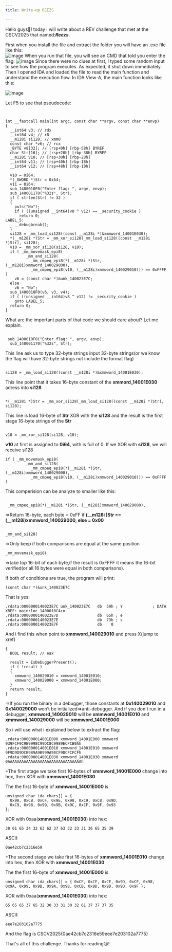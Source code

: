 ```yaml
---
title: Write-up REEZS

---
```


Hello guys🤗! today i will write about a REV challenge that met at the CSCV2025 that named:***Reezs***.  

First when you install the file and extract the folder you will have an .exe file like this:     
![image](https://hackmd.io/_uploads/B1I12bfRel.png)
 When you run that file, you will see an CMD that told you enter the flag:
 ![image](https://hackmd.io/_uploads/r1JH3-MClx.png)
Since there were no clues at first, I typed some random input to see how the program executes. As expected, it shut down immediately.  
Then I opened IDA and loaded the file to read the main function and understand the execution flow. In IDA View-A, the main function looks like this:  

![image](https://hackmd.io/_uploads/SJ5kAWfCex.png)  

Let F5 to see that pseudocode:
```


int __fastcall main(int argc, const char **argv, const char **envp)
{
  __int64 v3; // rdx
  __int64 v4; // r8
  __m128i si128; // xmm0
  const char *v6; // rcx
  _BYTE v8[32]; // [rsp+0h] [rbp-58h] BYREF
  char Str[16]; // [rsp+20h] [rbp-38h] BYREF
  __m128i v10; // [rsp+30h] [rbp-28h]
  __int64 v11; // [rsp+40h] [rbp-18h]
  __int64 v12; // [rsp+48h] [rbp-10h]

  v10 = 0i64;
  *(_OWORD *)Str = 0i64;
  v11 = 0i64;
  sub_1400010F0("Enter flag: ", argv, envp);
  sub_140001170("%32s", Str);
  if ( strlen(Str) != 32 )
  {
    puts("No");
    if ( ((unsigned __int64)v8 ^ v12) == _security_cookie )
      return 0;
LABEL_5:
    __debugbreak();
  }
  si128 = _mm_load_si128((const __m128i *)&xmmword_14001E030);
  *(__m128i *)Str = _mm_xor_si128(_mm_load_si128((const __m128i *)Str), si128);
  v10 = _mm_xor_si128(si128, v10);
  if ( _mm_movemask_epi8(
         _mm_and_si128(
           _mm_cmpeq_epi8(*(__m128i *)Str, (__m128i)xmmword_140029000),
           _mm_cmpeq_epi8(v10, (__m128i)xmmword_140029010))) == 0xFFFF )
    v6 = (const char *)&unk_140023E7C;
  else
    v6 = "No";
  sub_1400010F0(v6, v3, v4);
  if ( ((unsigned __int64)v8 ^ v12) != _security_cookie )
    goto LABEL_5;
  return 0;
}

```    

What are the important parts of that code we should care about? Let me explain.
```

 sub_1400010F0("Enter flag: ", argv, envp);
  sub_140001170("%32s", Str);
```
This line ask us to type 32-byte strings input 32-byte strings(or we know the flag will have 32-byte strings not include the format flag)
```
 
si128 = _mm_load_si128((const __m128i *)&xmmword_14001E030);
```
This line point that it takes 16-byte constant of the **xmmord_14001E030** adress into **si128**
```

*(__m128i *)Str = _mm_xor_si128(_mm_load_si128((const __m128i *)Str), si128);
```
This line is load 16-byte of **Str** XOR with the **si128** and the result is the first stage 16-byte strings of the **Str**
```

v10 = _mm_xor_si128(si128, v10);
```
**v10** at first is assigned to **0i64**, with is full of 0. If we XOR with **si128**, we will receive si128  

```
if ( _mm_movemask_epi8(
         _mm_and_si128(
           _mm_cmpeq_epi8(*(__m128i *)Str, (__m128i)xmmword_140029000),
           _mm_cmpeq_epi8(v10, (__m128i)xmmword_140029010))) == 0xFFFF )
```
This comperision can be analyze to smaller like this:
```

 _mm_cmpeq_epi8(*(__m128i *)Str, (__m128i)xmmword_140029000),
```
=>Return 16-byte, each byte = 0xFF if **(__m128i )Str == (__m128i)xmmword_140029000, else = 0x00**

```

_mm_and_si128(
```
=>Only keep if both comparisons are equal at the same position
```
_mm_movemask_epi8(
```
=>take top 16-bit of each byte,if the result is 0xFFFF it means the 16-bit verified(or all 16 bytes were equal in both comparisons).

If both of conditions are true, the program will print:
```
(const char *)&unk_140023E7C
```
That is yes:
```
.rdata:0000000140023E7C unk_140023E7C   db  59h ; Y             ; DATA XREF: main:loc_1400010CA↑o
.rdata:0000000140023E7D                 db  65h ; e
.rdata:0000000140023E7E                 db  73h ; s
.rdata:0000000140023E7F                 db    0
```


And i find this when point to **xmmword_140029010** and press X(jump to xref)

```
{
  BOOL result; // eax

  result = IsDebuggerPresent();
  if ( !result )
  {
    xmmword_140029010 = xmmword_14001E010;
    xmmword_140029000 = xmmword_14001E000;
  }
  return result;
}
```
=>If you run the binary in a debugger, those constants at **0x140029010** and **0x140029000** won’t be initialized=>anti-debugger. And if you don't run in a debugger, 
**xmmword_140029010** will be **xmmword_14001E010** and   **xmmword_140029000** will be **xmmword_14001E000**

So i will use what i explained below to extract the flag:  

```
.rdata:000000014001E000 xmmword_14001E000 xmmword 939FCF9C9B9998C99DC8C9989ECFCB9Ah
.rdata:000000014001E010 xmmword_14001E010 xmmword 9F9D9D9DCB989A9B999A98CF9DCFCFCFh
.rdata:000000014001E030 xmmword_14001E030 xmmword 0AAAAAAAAAAAAAAAAAAAAAAAAAAAAAAAAh
```
+The first stage we take first 16-bytes of **xmmword_14001E000** change into hex, then XOR with **xmmword_14001E030**

The the first 16-byte of **xmmword_14001E000** is
```
unsigned char ida_chars[] = {
  0x9A, 0xCB, 0xCF, 0x9E, 0x98, 0xC9, 0xC8, 0x9D,
  0xC9, 0x98, 0x99, 0x9B, 0x9C, 0xCF, 0x9F, 0x93
};

```
XOR with 0xaa(**xmmword_14001E030**) into hex:
```
30 61 65 34 32 63 62 37 63 32 33 31 36 65 35 39

```
ASCII:
```
0ae42cb7c2316e59

```
+The second stage we take first 16-bytes of **xmmword_14001E010** change into hex, then XOR with **xmmword_14001E030**

The the first 16-byte of **xmmword_14001E000** is
```
unsigned char ida_chars[] = { 0xCF, 0xCF, 0xCF, 0x9D, 0xCF, 0x98, 0x9A, 0x99, 0x9B, 0x9A, 0x98, 0xCB, 0x9D, 0x9D, 0x9D, 0x9F };

```
XOR with 0xaa(**xmmword_14001E030**) into hex:
```
65 65 65 37 65 32 30 33 31 30 32 61 37 37 37 35

```
ASCII:
```
eee7e203102a7775

```
And the flag is CSCV2025{0ae42cb7c2316e59eee7e203102a7775}

That's all of this challenge. Thanks for reading😘!